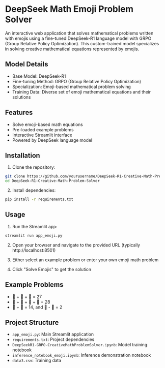 # DeepSeek Math Emoji Problem Solver

An interactive web application that solves mathematical problems written with emojis using a fine-tuned DeepSeek-R1 language model with GRPO (Group Relative Policy Optimization). This custom-trained model specializes in solving creative mathematical equations represented by emojis.

## Model Details

- Base Model: DeepSeek-R1
- Fine-tuning Method: GRPO (Group Relative Policy Optimization)
- Specialization: Emoji-based mathematical problem solving
- Training Data: Diverse set of emoji mathematical equations and their solutions

## Features

- Solve emoji-based math equations
- Pre-loaded example problems
- Interactive Streamlit interface
- Powered by DeepSeek language model

## Installation

1. Clone the repository:
```bash
git clone https://github.com/yourusername/DeepSeek-R1-Creative-Math-Problem-Solver.git
cd DeepSeek-R1-Creative-Math-Problem-Solver
```

2. Install dependencies:
```bash
pip install -r requirements.txt
```

## Usage

1. Run the Streamlit app:
```bash
streamlit run app_emoji.py
```

2. Open your browser and navigate to the provided URL (typically http://localhost:8501)

3. Either select an example problem or enter your own emoji math problem

4. Click "Solve Emojis" to get the solution

## Example Problems

- 🎨 + 🎨 + 🎨 = 27
- 🐉 + 🐉 + 🐉 + 🐉 = 28
- 🎁 + 🎀 = 14, and 🎁 - 🎀 = 2

## Project Structure

- `app_emoji.py`: Main Streamlit application
- `requirements.txt`: Project dependencies
- `DeepSeekR1-GRPO-CreativeMathProblemSolver.ipynb`: Model training notebook
- `inference_notebook_emoji.ipynb`: Inference demonstration notebook
- `data3.csv`: Training data
